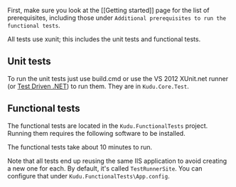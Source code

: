 First, make sure you look at the [[Getting started]] page for the list of prerequisites, including those under `Additional prerequisites to run the functional tests`.

All tests use xunit; this includes the unit tests and functional tests. 

## Unit tests
To run the unit tests just use build.cmd or use the VS 2012 XUnit.net runner (or [Test Driven .NET](http://www.testdriven.net/)) to run them. They are in `Kudu.Core.Test`.

## Functional tests
The functional tests are located in the `Kudu.FunctionalTests` project. Running them requires the following software to be installed.

The functional tests take about 10 minutes to run.

Note that all tests end up reusing the same IIS application to avoid creating a new one for each. By default, it's called `TestRunnerSite`. You can configure that under `Kudu.FunctionalTests\App.config`.
